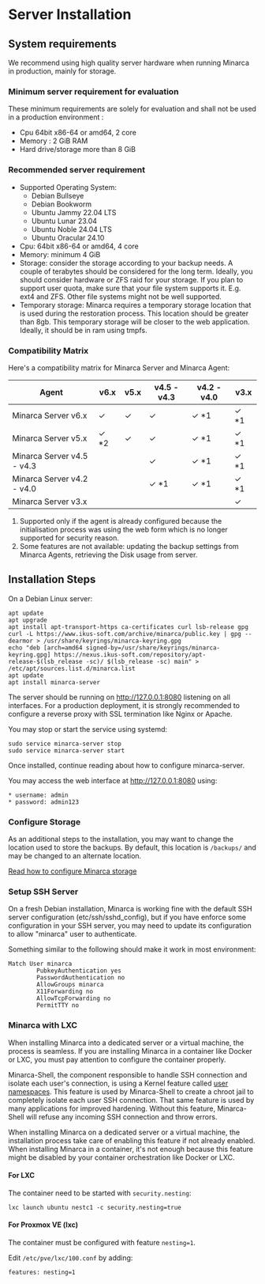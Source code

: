 # Server Installation

## System requirements

We recommend using high quality server hardware when running Minarca in production, mainly for storage.

### Minimum server requirement for evaluation

These minimum requirements are solely for evaluation and shall not be used in a production environment :

* Cpu 64bit x86-64 or amd64, 2 core
* Memory : 2 GiB RAM
* Hard drive/storage more than 8 GiB

### Recommended server requirement

* Supported Operating System:
  * Debian Bullseye
  * Debian Bookworm
  * Ubuntu Jammy 22.04 LTS
  * Ubuntu Lunar 23.04
  * Ubuntu Noble 24.04 LTS
  * Ubuntu Oracular 24.10
* Cpu: 64bit x86-64 or amd64, 4 core
* Memory: minimum 4 GiB
* Storage: consider the storage according to your backup needs. A couple of terabytes should be considered for the long term. Ideally, you should consider hardware or ZFS raid for your storage. If you plan to support user quota, make sure that your file system supports it. E.g. ext4 and ZFS. Other file systems might not be well supported.
* Temporary storage: Minarca requires a temporary storage location that is used during the restoration process. This location should be greater than 8gb. This temporary storage will be closer to the web application. Ideally, it should be in ram using tmpfs.

### Compatibility Matrix

Here's a compatibility matrix for Minarca Server and Minarca Agent:

| Agent                      | v6.x | v5.x | v4.5 - v4.3 | v4.2 - v4.0 | v3.x |
| -------------------------- | ---- | ---- | ----------- | ----------- | ---- |
| Minarca Server v6.x        | ✓    | ✓    | ✓           | ✓ *1        | ✓ *1 |
| Minarca Server v5.x        | ✓ *2 | ✓    | ✓           | ✓ *1        | ✓ *1 |
| Minarca Server v4.5 - v4.3 |      |      | ✓           | ✓ *1        | ✓ *1 |
| Minarca Server v4.2 - v4.0 |      |      | ✓ *1        | ✓ *1        | ✓ *1 |
| Minarca Server v3.x        |      |      |             |             | ✓    |

1. Supported only if the agent is already configured because the initialisation
   process was using the web form which is no longer supported for security reason.
2. Some features are not available: updating the backup settings from Minarca Agents,
    retrieving the Disk usage from server.

## Installation Steps

On a Debian Linux server:

    apt update
    apt upgrade
    apt install apt-transport-https ca-certificates curl lsb-release gpg
    curl -L https://www.ikus-soft.com/archive/minarca/public.key | gpg --dearmor > /usr/share/keyrings/minarca-keyring.gpg
    echo "deb [arch=amd64 signed-by=/usr/share/keyrings/minarca-keyring.gpg] https://nexus.ikus-soft.com/repository/apt-release-$(lsb_release -sc)/ $(lsb_release -sc) main" > /etc/apt/sources.list.d/minarca.list
    apt update
    apt install minarca-server

The server should be running on http://127.0.0.1:8080 listening on all interfaces. For a production deployment, it is strongly recommended to configure a reverse proxy with SSL termination like Nginx or Apache.

You may stop or start the service using systemd:

    sudo service minarca-server stop
    sudo service minarca-server start

Once installed, continue reading about how to configure minarca-server.

You may access the web interface at http://127.0.0.1:8080 using:

    * username: admin
    * password: admin123 

### Configure Storage

As an additional steps to the installation, you may want to change the location used to store the backups. By default, this location is `/backups/` and may be changed to an alternate location.

[Read how to configure Minarca storage](configuration-storage)

### Setup SSH Server

On a fresh Debian installation, Minarca is working fine with the default SSH server
configuration (etc/ssh/sshd_config), but if you have enforce some configuration in your SSH
server, you may need to update its configuration to allow "minarca" user to authenticate.

Something similar to the following should make it work in most environment:

    Match User minarca
            PubkeyAuthentication yes
            PasswordAuthentication no
            AllowGroups minarca
            X11Forwarding no
            AllowTcpForwarding no
            PermitTTY no

### Minarca with LXC

When installing Minarca into a dedicated server or a virtual machine, the
process is seamless. If you are installing Minarca in a container like
Docker or LXC, you must pay attention to configure the container properly.

Minarca-Shell, the component responsible to handle SSH connection and isolate
each user's connection, is using a Kernel feature
called [user namespaces](https://man7.org/linux/man-pages/man7/user_namespaces.7.html).
This feature is used by Minarca-Shell to create a chroot jail to completely
isolate each user SSH connection. That same feature is used by many applications
for improved hardening. Without this feature, Minarca-Shell will refuse any incoming
SSH connection and throw errors.

When installing Minarca on a dedicated server or a virtual machine, the installation
process take care of enabling this feature if not already enabled. When installing Minarca
in a container, it's not enough because this feature might be disabled by your container
orchestration like Docker or LXC.

#### For LXC

The container need to be started with `security.nesting`:

    lxc launch ubuntu nestc1 -c security.nesting=true

#### For Proxmox VE (lxc)

The container must be configured with feature `nesting=1`.

Edit `/etc/pve/lxc/100.conf` by adding:

    features: nesting=1

